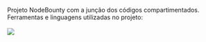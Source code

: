 Projeto NodeBounty com a junção dos códigos compartimentados. <br>
Ferramentas e linguagens utilizadas no projeto: <br>
<br>
<a href="#" target="_blank" alt="Java">
<img src = "https://img.shields.io/badge/Java-ED8B00?style=for-the-badge&logo=openjdk&logoColor=white"/></a>
